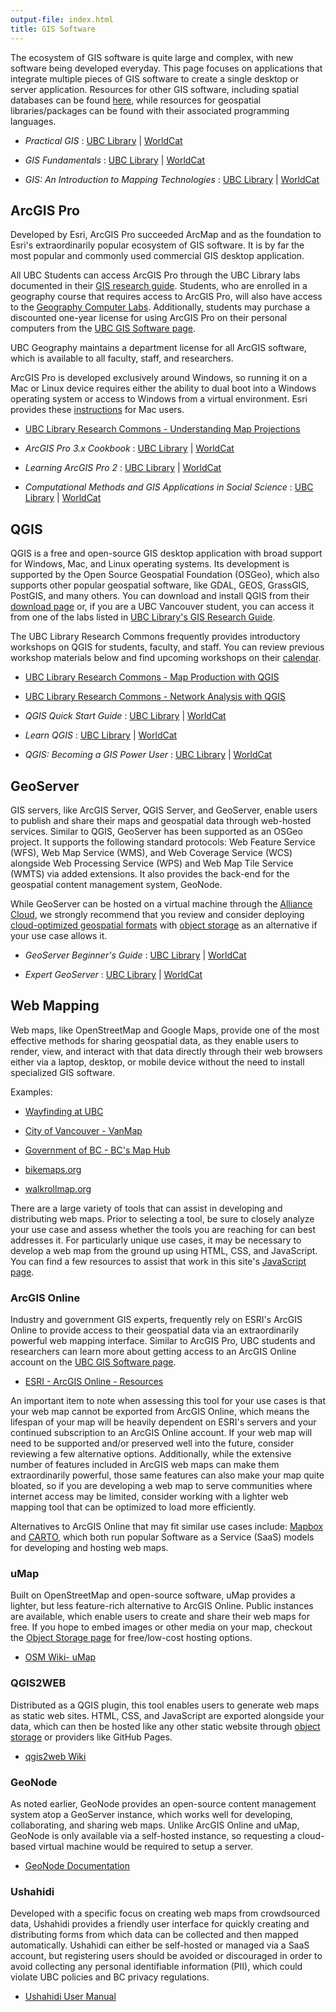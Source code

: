 ```yaml
---
output-file: index.html
title: GIS Software
---
```


The ecosystem of GIS software is quite large and complex, with new software
being developed everyday. This page focuses on applications that integrate
multiple pieces of GIS software to create a single desktop or server
application. Resources for other GIS software, including spatial databases can
be found [here](https://ubc-geography.github.io/computing-resources/databases/),
while resources for geospatial libraries/packages can be found with their
associated programming languages.

- _Practical GIS_ : [UBC Library](https://go.exlibris.link/0SQNwYkl) |
  [WorldCat](https://search.worldcat.org/title/990474114)

- _GIS Fundamentals_ : [UBC Library](https://go.exlibris.link/K2SdsWd1) |
  [WorldCat](https://search.worldcat.org/title/894363293)

- _GIS: An Introduction to Mapping Technologies_ :
  [UBC Library](https://go.exlibris.link/XDzhC2Pd) |
  [WorldCat](https://search.worldcat.org/title/1376196388)

## ArcGIS Pro

Developed by Esri, ArcGIS Pro succeeded ArcMap and as the foundation to Esri's
extraordinarily popular ecosystem of GIS software. It is by far the most popular
and commonly used commercial GIS desktop application.

All UBC Students can access ArcGIS Pro through the UBC Library labs documented
in their [GIS research guide](https://guides.library.ubc.ca/gis/labs). Students,
who are enrolled in a geography course that requires access to ArcGIS Pro, will
also have access to the
[Geography Computer Labs](https://geog.ubc.ca/undergraduate/study-resources/).
Additionally, students may purchase a discounted one-year license for using
ArcGIS Pro on their personal computers from the
[UBC GIS Software page](https://gis.ubc.ca/software/).

UBC Geography maintains a department license for all ArcGIS software, which is
available to all faculty, staff, and researchers.

ArcGIS Pro is developed exclusively around Windows, so running it on a Mac or
Linux device requires either the ability to dual boot into a Windows operating
system or access to Windows from a virtual environment. Esri provides these
[instructions](https://pro.arcgis.com/en/pro-app/latest/get-started/run-pro-on-a-mac.htm)
for Mac users.

- [UBC Library Research Commons - Understanding Map Projections](https://ubc-library-rc.github.io/map-projections/)

- _ArcGIS Pro 3.x Cookbook_ :
  [UBC Library](https://learning.oreilly.com/library/view/arcgis-pro-3-x/9781837631704/)
  | [WorldCat](https://search.worldcat.org/title/1433677619)

- _Learning ArcGIS Pro 2_ : [UBC Library](https://go.exlibris.link/GQq35Gf6) |
  [WorldCat](https://search.worldcat.org/title/1181841303)

- _Computational Methods and GIS Applications in Social Science_ :
  [UBC Library](https://go.exlibris.link/YM3Mt98G) |
  [WorldCat](https://search.worldcat.org/title/1394119309)

## QGIS

QGIS is a free and open-source GIS desktop application with broad support for
Windows, Mac, and Linux operating systems. Its development is supported by the
Open Source Geospatial Foundation (OSGeo), which also supports other popular
geospatial software, like GDAL, GEOS, GrassGIS, PostGIS, and many others. You
can download and install QGIS from their
[download page](https://qgis.org/en/site/forusers/download.html) or, if you are
a UBC Vancouver student, you can access it from one of the labs listed in
[UBC Library's GIS Research Guide](https://guides.library.ubc.ca/gis/labs).

The UBC Library Research Commons frequently provides introductory workshops on
QGIS for students, faculty, and staff. You can review previous workshop
materials below and find upcoming workshops on their
[calendar](https://libcal.library.ubc.ca/calendar/vancouver?t=g&q=qgis).

- [UBC Library Research Commons - Map Production with QGIS](https://ubc-library-rc.github.io/gis-intro-qgis/)

- [UBC Library Research Commons - Network Analysis with QGIS](https://ubc-library-rc.github.io/qgis-walkability/)

- _QGIS Quick Start Guide_ : [UBC Library](https://go.exlibris.link/vXrWwwJ9) |
  [WorldCat](https://search.worldcat.org/title/1085230540)

- _Learn QGIS_ : [UBC Library](https://go.exlibris.link/yGfccBXv) |
  [WorldCat](https://search.worldcat.org/title/1085904869)

- _QGIS: Becoming a GIS Power User_ :
  [UBC Library](https://go.exlibris.link/NcZblRWv) |
  [WorldCat](https://search.worldcat.org/title/979891998)

## GeoServer

GIS servers, like ArcGIS Server, QGIS Server, and GeoServer, enable users to
publish and share their maps and geospatial data through web-hosted services.
Similar to QGIS, GeoServer has been supported as an OSGeo project. It supports
the following standard protocols: Web Feature Service (WFS), Web Map Service
(WMS), and Web Coverage Service (WCS) alongside Web Processing Service (WPS) and
Web Map Tile Service (WMTS) via added extensions. It also provides the back-end
for the geospatial content management system, GeoNode.

While GeoServer can be hosted on a virtual machine through the
[Alliance Cloud](https://ubc-geography.github.io/computing-resources/cloud-computing/#digital-research-alliance-dra),
we strongly recommend that you review and consider deploying
[cloud-optimized geospatial formats](https://guide.cloudnativegeo.org/) with
[object storage](https://ubc-geography.github.io/computing-resources/cloud-computing/object-storage.html)
as an alternative if your use case allows it.

- _GeoServer Beginner's Guide_ :
  [UBC Library](https://go.exlibris.link/ZSQc0jdm) |
  [WorldCat](https://search.worldcat.org/title/1011595394)

- _Expert GeoServer_ : [UBC Library](https://go.exlibris.link/VZSrV1cw) |
  [WorldCat](https://search.worldcat.org/title/1050170484)

## Web Mapping

Web maps, like OpenStreetMap and Google Maps, provide one of the most effective
methods for sharing geospatial data, as they enable users to render, view, and
interact with that data directly through their web browsers either via a laptop,
desktop, or mobile device without the need to install specialized GIS software.

Examples:

- [Wayfinding at UBC](https://maps.ubc.ca/)

- [City of Vancouver - VanMap](https://maps.vancouver.ca/vanmap-viewer/)

- [Government of BC - BC's Map Hub](https://governmentofbc.maps.arcgis.com/home/gallery.html)

- [bikemaps.org](https://bikemaps.org/)

- [walkrollmap.org](https://walkrollmap.org/)

There are a large variety of tools that can assist in developing and
distributing web maps. Prior to selecting a tool, be sure to closely analyze
your use case and assess whether the tools you are reaching for can best
addresses it. For particularly unique use cases, it may be necessary to develop
a web map from the ground up using HTML, CSS, and JavaScript. You can find a few
resources to assist that work in this site's
[JavaScript page](https://ubc-geography.github.io/computing-resources/javascript/#web-mapping).

### ArcGIS Online

Industry and government GIS experts, frequently rely on ESRI's ArcGIS Online to
provide access to their geospatial data via an extraordinarily powerful web
mapping interface. Similar to ArcGIS Pro, UBC students and researchers can learn
more about getting access to an ArcGIS Online account on the
[UBC GIS Software page](https://gis.ubc.ca/software/).

- [ESRI - ArcGIS Online - Resources](https://www.esri.com/en-us/arcgis/products/arcgis-online/resources)

An important item to note when assessing this tool for your use cases is that
your web map cannot be exported from ArcGIS Online, which means the lifespan of
your map will be heavily dependent on ESRI's servers and your continued
subscription to an ArcGIS Online account. If your web map will need to be
supported and/or preserved well into the future, consider reviewing a few
alternative options. Additionally, while the extensive number of features
included in ArcGIS web maps can make them extraordinarily powerful, those same
features can also make your map quite bloated, so if you are developing a web
map to serve communities where internet access may be limited, consider working
with a lighter web mapping tool that can be optimized to load more efficiently.

Alternatives to ArcGIS Online that may fit similar use cases include:
[Mapbox](https://www.mapbox.com/) and [CARTO](https://carto.com/), which both
run popular Software as a Service (SaaS) models for developing and hosting web
maps.

### uMap

Built on OpenStreetMap and open-source software, uMap provides a lighter, but
less feature-rich alternative to ArcGIS Online. Public instances are available,
which enable users to create and share their web maps for free. If you hope to
embed images or other media on your map, checkout the
[Object Storage page](https://ubc-geography.github.io/computing-resources/cloud-computing/object-storage.html)
for free/low-cost hosting options.

- [OSM Wiki- uMap](https://wiki.openstreetmap.org/wiki/UMap)

### QGIS2WEB

Distributed as a QGIS plugin, this tool enables users to generate web maps as
static web sites. HTML, CSS, and JavaScript are exported alongside your data,
which can then be hosted like any other static website through
[object storage](https://ubc-geography.github.io/computing-resources/cloud-computing/object-storage.html)
or providers like GitHub Pages.

- [qgis2web Wiki](https://qgis2web.github.io/qgis2web/)

### GeoNode

As noted earlier, GeoNode provides an open-source content management system atop
a GeoServer instance, which works well for developing, collaborating, and
sharing web maps. Unlike ArcGIS Online and uMap, GeoNode is only available via a
self-hosted instance, so requesting a cloud-based virtual machine would be
required to setup a server.

- [GeoNode Documentation](https://docs.geonode.org/en/master/)

### Ushahidi

Developed with a specific focus on creating web maps from crowdsourced data,
Ushahidi provides a friendly user interface for quickly creating and
distributing forms from which data can be collected and then mapped
automatically. Ushahidi can either be self-hosted or managed via a SaaS account,
but registering users should be avoided or discouraged in order to avoid
collecting any personal identifiable information (PII), which could violate UBC
policies and BC privacy regulations.

- [Ushahidi User Manual](https://docs.ushahidi.com/platform-user-manual)

